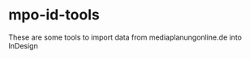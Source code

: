 mpo-id-tools
============

These are some tools to import data from mediaplanungonline.de into InDesign
